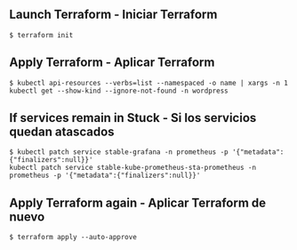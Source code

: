 ## Launch Terraform - Iniciar Terraform

```
$ terraform init
```

## Apply Terraform - Aplicar Terraform
```
$ kubectl api-resources --verbs=list --namespaced -o name | xargs -n 1 kubectl get --show-kind --ignore-not-found -n wordpress
```

## If services remain in Stuck - Si los servicios quedan atascados
```
$ kubectl patch service stable-grafana -n prometheus -p '{"metadata":{"finalizers":null}}'
kubectl patch service stable-kube-prometheus-sta-prometheus -n prometheus -p '{"metadata":{"finalizers":null}}'
```

## Apply Terraform again - Aplicar Terraform de nuevo
```
$ terraform apply --auto-approve
```


